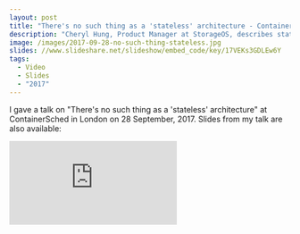 ```yaml
---
layout: post
title: "There's no such thing as a 'stateless' architecture - ContainerSched conference"
description: "Cheryl Hung, Product Manager at StorageOS, describes stateful architectures with containers at ContainerSched"
image: /images/2017-09-28-no-such-thing-stateless.jpg
slides: //www.slideshare.net/slideshow/embed_code/key/17VEKs3GDLEw6Y
tags:
  - Video
  - Slides
  - "2017"
---
```


I gave a talk on "There's no such thing as a 'stateless' architecture" at ContainerSched in London on 28 September, 2017. Slides from my talk are also available:


<div class="video-wrapper">
    <iframe src="https://player.vimeo.com/video/235942976" frameborder="0" allowfullscreen></iframe>
</div>
